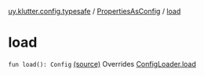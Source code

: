 [uy.klutter.config.typesafe](../index.md) / [PropertiesAsConfig](index.md) / [load](.)


# load

`fun load(): Config` [(source)](https://github.com/kohesive/klutter/blob/master/config-typesafe-jdk6/src/main/kotlin/uy/klutter/config/typesafe/ConfigLoading.kt#L163)
Overrides [ConfigLoader.load](../-config-loader/load.md)



